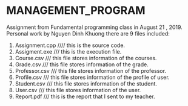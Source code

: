 # MANAGEMENT_PROGRAM
Assignment from Fundamental programming class in August 21 , 2019. Personal work by Nguyen Dinh Khuong
there are 9 files included:
1) Assignment.cpp //// this is the source code.
2) Assigment.exe /// this is the execution file.
3) Course.csv /// this file stores information of the courses.
4) Grade.csv /// this file stores information of the grade.
5) Professor.csv /// this file stores information of the professor.
6) Profile.csv /// this file stores information of the profile of user.
7) Student.csv /// this file stores information of the student.
8) User.csv /// this file stores information of the user.
9) Report.pdf /// this is the report that I sent to my teacher.

